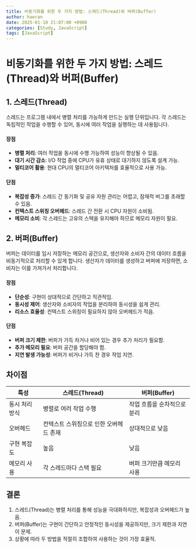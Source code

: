 ```yaml
---
title: 비동기화를 위한 두 가지 방법: 스레드(Thread)와 버퍼(Buffer)
author: haeran
date: 2025-01-10 21:07:00 +0900
categories: [Study, JavaScript]
tags: [JavaScript]
---
```


# 비동기화를 위한 두 가지 방법: 스레드(Thread)와 버퍼(Buffer)

## 1. 스레드(Thread)
스레드는 프로그램 내에서 병렬 처리를 가능하게 만드는 실행 단위입니다. 각 스레드는 독립적인 작업을 수행할 수 있어, 동시에 여러 작업을 실행하는 데 사용됩니다.

#### 장점
- **병렬 처리**: 여러 작업을 동시에 수행 가능하여 성능이 향상될 수 있음.
- **대기 시간 감소**: I/O 작업 중에 CPU가 유휴 상태로 대기하지 않도록 설계 가능.
- **멀티코어 활용**: 현대 CPU의 멀티코어 아키텍처를 효율적으로 사용 가능.

#### 단점
- **복잡성 증가**: 스레드 간 동기화 및 공유 자원 관리는 어렵고, 잠재적 버그를 초래할 수 있음.
- **컨텍스트 스위칭 오버헤드**: 스레드 간 전환 시 CPU 자원이 소비됨.
- **메모리 소비**: 각 스레드는 고유의 스택을 유지해야 하므로 메모리 자원이 필요.

## 2. 버퍼(Buffer)
버퍼는 데이터를 임시 저장하는 메모리 공간으로, 생산자와 소비자 간의 데이터 흐름을 비동기적으로 처리할 수 있게 합니다. 생산자가 데이터를 생성하고 버퍼에 저장하면, 소비자는 이를 가져가서 처리합니다.

#### 장점
- **단순성**: 구현이 상대적으로 간단하고 직관적임.
- **동시성 제어**: 생산자와 소비자의 작업을 분리하여 동시성을 쉽게 관리.
- **리소스 효율성**: 컨텍스트 스위칭이 필요하지 않아 오버헤드가 적음.

#### 단점
- **버퍼 크기 제한**: 버퍼가 가득 차거나 비어 있는 경우 추가 처리가 필요함.
- **추가 메모리 필요**: 버퍼 공간을 할당해야 함.
- **지연 발생 가능성**: 버퍼가 비거나 가득 찬 경우 작업 지연.

## 차이점
| 특성           | 스레드(Thread)             | 버퍼(Buffer)              |
|----------------|-----------------------------|---------------------------|
| 동시 처리 방식  | 병렬로 여러 작업 수행        | 작업 흐름을 순차적으로 분리 |
| 오버헤드       | 컨텍스트 스위칭으로 인한 오버헤드 존재 | 상대적으로 낮음            |
| 구현 복잡도    | 높음                        | 낮음                      |
| 메모리 사용    | 각 스레드마다 스택 필요       | 버퍼 크기만큼 메모리 사용   |

## 결론
1. 스레드(Thread)는 병렬 처리를 통해 성능을 극대화하지만, 복잡성과 오버헤드가 높음.
2. 버퍼(Buffer)는 구현이 간단하고 안정적인 동시성을 제공하지만, 크기 제한과 지연이 문제.
3. 상황에 따라 두 방법을 적절히 조합하여 사용하는 것이 가장 효율적.